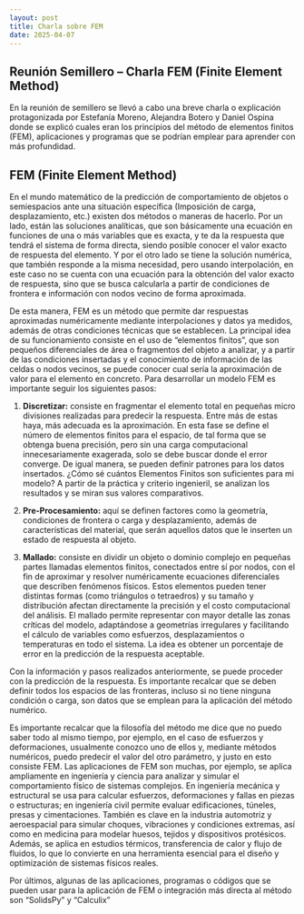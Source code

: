 ```yaml
---
layout: post
title: Charla sobre FEM
date: 2025-04-07
---
```

## Reunión Semillero – Charla FEM (Finite Element Method)
En la reunión de semillero se llevó a cabo una breve charla o explicación protagonizada por Estefanía Moreno, Alejandra Botero y Daniel Ospina donde se explicó cuales eran los principios del método de elementos finitos (FEM), aplicaciones y programas que se podrían emplear para aprender con más profundidad.

## FEM (Finite Element Method)
En el mundo matemático de la predicción de comportamiento de objetos o semiespacios ante una situación específica (Imposición de carga, desplazamiento, etc.) existen dos métodos o maneras de hacerlo. Por un lado, están las soluciones analíticas, que son básicamente una ecuación en funciones de una o más variables que es exacta, y te da la respuesta que tendrá el sistema de forma directa, siendo posible conocer el valor exacto de respuesta del elemento. Y por el otro lado se tiene la solución numérica, que también responde a la misma necesidad, pero usando interpolación, en este caso no se cuenta con una ecuación para la obtención del valor exacto de respuesta, sino que se busca calcularla a partir de condiciones de frontera e información con nodos vecino de forma aproximada.

De esta manera, FEM es un método que permite dar respuestas aproximadas numéricamente mediante interpolaciones y datos ya medidos, además de otras condiciones técnicas que se establecen. La principal idea de su funcionamiento consiste en el uso de “elementos finitos”, que son pequeños diferenciales de área o fragmentos del objeto a analizar, y a partir de las condiciones insertadas y el conocimiento de información de las celdas o nodos vecinos, se puede conocer cual sería la aproximación de valor para el elemento en concreto.
Para desarrollar un modelo FEM es importante seguir los siguientes pasos:

1.	**Discretizar:** consiste en fragmentar el elemento total en pequeñas micro divisiones realizadas para predecir la respuesta. Entre más de estas haya, más adecuada es la aproximación. En esta fase se define el número de elementos finitos para el espacio, de tal forma que se obtenga buena precisión, pero sin una carga computacional innecesariamente exagerada, solo se debe buscar donde el error converge. De igual manera, se pueden definir patrones para los datos insertados. ¿Cómo sé cuántos Elementos Finitos son suficientes para mi modelo? A partir de la práctica y criterio ingenieril, se analizan los resultados y se miran sus valores comparativos.

2.	**Pre-Procesamiento:** aquí se definen factores como la geometría, condiciones de frontera o carga y desplazamiento, además de características del material, que serán aquellos datos que le inserten un estado de respuesta al objeto.

3.	**Mallado:** consiste en dividir un objeto o dominio complejo en pequeñas partes llamadas elementos finitos, conectados entre sí por nodos, con el fin de aproximar y resolver numéricamente ecuaciones diferenciales que describen fenómenos físicos. Estos elementos pueden tener distintas formas (como triángulos o tetraedros) y su tamaño y distribución afectan directamente la precisión y el costo computacional del análisis. El mallado permite representar con mayor detalle las zonas críticas del modelo, adaptándose a geometrías irregulares y facilitando el cálculo de variables como esfuerzos, desplazamientos o temperaturas en todo el sistema. La idea es obtener un porcentaje de error en la predicción de la respuesta aceptable.

Con la información y pasos realizados anteriormente, se puede proceder con la predicción de la respuesta. Es importante recalcar que se deben definir todos los espacios de las fronteras, incluso si no tiene ninguna condición o carga, son datos que se emplean para la aplicación del método numérico.

Es importante recalcar que la filosofía del método me dice que no puedo saber todo al mismo tiempo, por ejemplo, en el caso de esfuerzos y deformaciones, usualmente conozco uno de ellos y, mediante métodos numéricos, puedo predecir el valor del otro parámetro, y justo en esto consiste FEM.
Las aplicaciones de FEM son muchas, por ejemplo, se aplica ampliamente en ingeniería y ciencia para analizar y simular el comportamiento físico de sistemas complejos. En ingeniería mecánica y estructural se usa para calcular esfuerzos, deformaciones y fallas en piezas o estructuras; en ingeniería civil permite evaluar edificaciones, túneles, presas y cimentaciones. También es clave en la industria automotriz y aeroespacial para simular choques, vibraciones y condiciones extremas, así como en medicina para modelar huesos, tejidos y dispositivos protésicos. Además, se aplica en estudios térmicos, transferencia de calor y flujo de fluidos, lo que lo convierte en una herramienta esencial para el diseño y optimización de sistemas físicos reales.

Por últimos, algunas de las aplicaciones, programas o códigos que se pueden usar para la aplicación de FEM o integración más directa al método son “SolidsPy” y “Calculix”
